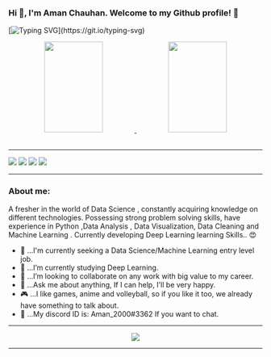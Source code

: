 <!---
Aman-web2000/Aman-web2000 is a ✨ special ✨ repository because its `README.md` (this file) appears on your GitHub profile.
You can click the Preview link to take a look at your changes.
--->


<div align="left">

### Hi :wave:, I'm Aman Chauhan. Welcome to my Github profile! :vulcan_salute:	
  
[![Typing SVG](https://readme-typing-svg.herokuapp.com?font=Cheltenham+Condensed+Bold&color=AF69F7&lines=Passionate+about+Data;Interested+in;Artificial+Intelligence;Data+Science;Mathematics+and+Statistics.)](https://git.io/typing-svg)

<div align="center">
  <a href="https://linktr.ee/marcos_hsq">
  <img height="180em" width="48%" src="https://github-readme-stats.vercel.app/api?username=Aman-web2000&show_icons=true&theme=tokyonight&include_all_commits=true&count_private=true"/>
  <img height="180em" width="48%" src="https://github-readme-stats.vercel.app/api/top-langs/?username=Aman-web2000&layout=compact&langs_count=7&theme=tokyonight"/>   
<div style="display: inline_block"><br>


 <hr>
    
 <div align="left"> 
   <a href="https://www.instagram.com/_chauhan_aman_00/" target="_blank"><img src="https://img.shields.io/badge/Instagram-E4405F?style=for-the-badge&logo=instagram&logoColor=white" target="_blank"></a> 
  <a href="https://twitter.com/chauhanaman909" target="_blank"><img src="https://img.shields.io/badge/Twitter-1DA1F2?style=for-the-badge&logo=twitter&logoColor=white" target="_blank"></a>
  <a href="https://www.linkedin.com/in/aman-chauhan-8864581b2/" target="_blank"><img src="https://img.shields.io/badge/-LinkedIn-%230077B5?style=for-the-badge&logo=linkedin&logoColor=white" target="_blank"></a> 
  <a href="https://www.kaggle.com/aman909" target="_blank"><img src="https://img.shields.io/badge/Kaggle-20BEFF?style=for-the-badge&logo=Kaggle&logoColor=white" target="_blank"></a>


   
</div>

 <hr>
  
<div align="left">

### About me:
  
A fresher in the world of Data Science , constantly acquiring knowledge on different technologies. Possessing strong problem solving skills, have experience in Python ,Data Analysis , Data Visualization, Data Cleaning and Machine Learning . Currently developing Deep Learning learning Skills.. :heart_eyes: 
    <ul>
      <li>🔭 ...I'm currently seeking a Data Science/Machine Learning entry level job.</li>
      <li>🌱 ...I’m currently studying Deep Learning.</li>
      <li>👯 ...I’m looking to collaborate on any work with big value to my career.</li>
      <li>💬 ...Ask me about anything, If I can help, I'll be very happy.</li>
      <li>🎮 ...I like games, anime and volleyball, so if you like it too, we already have something to talk about.</li>
      <li>💬 ...My discord ID is: Aman_2000#3362 If you want to chat.</li>
    </ul>
</div>
<hr>           

![](https://github.com/Aman-web2000/gifs-readme/blob/main/giphy.gif)
    
<hr>      
    

